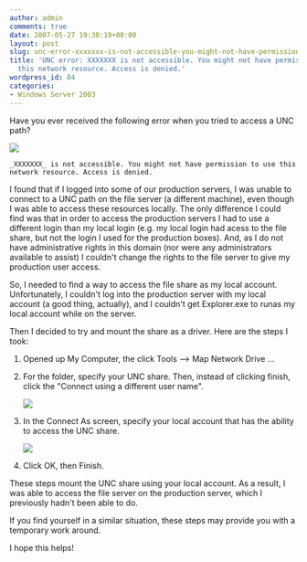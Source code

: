 ```yaml
---
author: admin
comments: true
date: 2007-05-27 19:30:19+00:00
layout: post
slug: unc-error-xxxxxxx-is-not-accessible-you-might-not-have-permission-to-use-this-network-resource-access-is-denied
title: 'UNC error: XXXXXXX is not accessible. You might not have permission to use
  this network resource. Access is denied.'
wordpress_id: 84
categories:
- Windows Server 2003
---
```


Have you ever received the following error when you tried to access a UNC path?

![](https://wadewegner.blob.core.windows.net/wordpress/content/binary/UNCError.gif)

	_XXXXXXX_ is not accessible. You might not have permission to use this network resource. Access is denied.

I found that if I logged into some of our production servers, I was unable to connect to a UNC path on the file server (a different machine), even though I was able to access these resources locally. The only difference I could find was that in order to access the production servers I had to use a different login than my local login (e.g. my local login had acess to the file share, but not the login I used for the production boxes). And, as I do not have administrative rights in this domain (nor were any administrators available to assist) I couldn't change the rights to the file server to give my production user access.

So, I needed to find a way to access the file share as my local account. Unfortunately, I couldn't log into the production server with my local account (a good thing, actually), and I couldn't get Explorer.exe to runas my local account while on the server.

Then I decided to try and mount the share as a driver. Here are the steps I took:

1. Opened up My Computer, the click Tools --> Map Network Drive ...

2. For the folder, specify your UNC share. Then, instead of clicking finish, click the "Connect using a different user name".  
  
	![](https://wadewegner.blob.core.windows.net/wordpress/content/binary/UNCError2.gif)  

3. In the Connect As screen, specify your local account that has the ability to access the UNC share.  

	![](https://wadewegner.blob.core.windows.net/wordpress/content/binary/UNCError3.gif)  

4. Click OK, then Finish.

These steps mount the UNC share using your local account. As a result, I was able to access the file server on the production server, which I previously hadn't been able to do.

If you find yourself in a similar situation, these steps may provide you with a temporary work around.

I hope this helps!